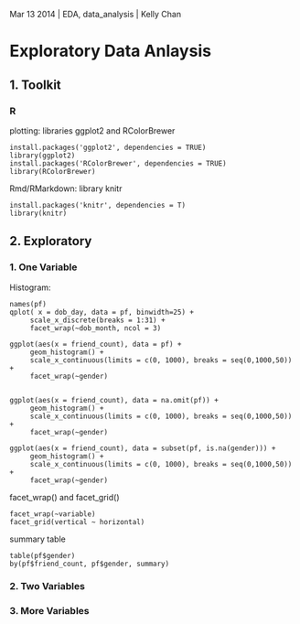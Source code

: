 Mar 13 2014 | EDA, data_analysis | Kelly Chan
# Exploratory Data Anlaysis

## 1. Toolkit

### R

plotting: libraries ggplot2 and RColorBrewer
```{r}
install.packages('ggplot2', dependencies = TRUE)
library(ggplot2)
install.packages('RColorBrewer', dependencies = TRUE)
library(RColorBrewer)
```
Rmd/RMarkdown: library knitr
```{r}
install.packages('knitr', dependencies = T) 
library(knitr)
```

## 2. Exploratory

### 1. One Variable

Histogram: 
```
names(pf)
qplot( x = dob_day, data = pf, binwidth=25) + 
     scale_x_discrete(breaks = 1:31) +
     facet_wrap(~dob_month, ncol = 3)

ggplot(aes(x = friend_count), data = pf) +
     geom_histogram() + 
     scale_x_continuous(limits = c(0, 1000), breaks = seq(0,1000,50)) +
     facet_wrap(~gender)


ggplot(aes(x = friend_count), data = na.omit(pf)) +
     geom_histogram() + 
     scale_x_continuous(limits = c(0, 1000), breaks = seq(0,1000,50)) +
     facet_wrap(~gender)

ggplot(aes(x = friend_count), data = subset(pf, is.na(gender))) +
     geom_histogram() + 
     scale_x_continuous(limits = c(0, 1000), breaks = seq(0,1000,50)) +
     facet_wrap(~gender)
```
facet\_wrap() and facet_grid()
```
facet_wrap(~variable)
facet_grid(vertical ~ horizontal)
```

summary table
```
table(pf$gender)
by(pf$friend_count, pf$gender, summary)
```

### 2. Two Variables
### 3. More Variables
